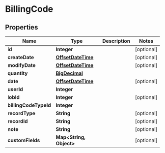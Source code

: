 
# BillingCode

## Properties
Name | Type | Description | Notes
------------ | ------------- | ------------- | -------------
**id** | **Integer** |  |  [optional]
**createDate** | [**OffsetDateTime**](OffsetDateTime.md) |  |  [optional]
**modifyDate** | [**OffsetDateTime**](OffsetDateTime.md) |  |  [optional]
**quantity** | [**BigDecimal**](BigDecimal.md) |  | 
**date** | [**OffsetDateTime**](OffsetDateTime.md) |  |  [optional]
**userId** | **Integer** |  | 
**lobId** | **Integer** |  |  [optional]
**billingCodeTypeId** | **Integer** |  | 
**recordType** | **String** |  |  [optional]
**recordId** | **String** |  |  [optional]
**note** | **String** |  |  [optional]
**customFields** | **Map&lt;String, Object&gt;** |  |  [optional]



